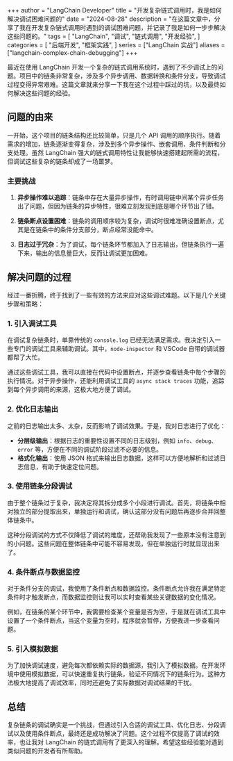 
+++
author = "LangChain Developer"
title = "开发复杂链式调用时，我是如何解决调试困难问题的"
date = "2024-08-28"
description = "在这篇文章中，分享了我在开发复杂链式调用时遇到的调试困难问题，并记录了我是如何一步步解决这些问题的。"
tags = [
    "LangChain",
    "调试",
    "链式调用",
    "开发经验",
]
categories = [
    "后端开发",
    "框架实践",
]
series = ["LangChain 实战"]
aliases = ["langchain-complex-chain-debugging"]
+++

最近在使用 LangChain 开发一个复杂的链式调用系统时，遇到了不少调试上的问题。项目中的链条非常复杂，涉及多个异步调用、数据转换和条件分支，导致调试过程变得异常艰难。这篇文章就来分享一下我在这个过程中踩过的坑，以及最终如何解决这些问题的经验。

## 问题的由来

一开始，这个项目的链条结构还比较简单，只是几个 API 调用的顺序执行。随着需求的增加，链条逐渐变得复杂，涉及到多个异步操作、嵌套调用、条件判断和分支处理。虽然 LangChain 强大的链式调用特性让我能够快速搭建起所需的流程，但调试这些复杂的链条却成了一场噩梦。

### 主要挑战

1. **异步操作难以追踪**：链条中存在大量异步操作，有时调用链中间某个异步任务出了问题，但因为链条的异步特性，很难立刻发现到底是哪个环节出了错。
   
2. **链条断点设置困难**：链条的调用顺序较为复杂，调试时很难准确设置断点，尤其是在链条中的条件分支部分，断点经常没能命中。

3. **日志过于冗杂**：为了调试，每个链条环节都加入了日志输出，但链条执行一遍下来，输出的信息量巨大，反而让调试更加困难。

## 解决问题的过程

经过一番折腾，终于找到了一些有效的方法来应对这些调试难题。以下是几个关键步骤和策略：

### 1. 引入调试工具

在调试复杂链条时，单靠传统的 `console.log` 已经无法满足需求。我决定引入一些专门的调试工具来辅助调试。其中，`node-inspector` 和 VSCode 自带的调试器都帮了大忙。

通过这些调试工具，我可以直接在代码中设置断点，并逐步查看链条中每个步骤的执行情况。对于异步操作，还能利用调试工具的 `async stack traces` 功能，追踪到每个异步调用的来源，这极大地方便了调试。

### 2. 优化日志输出

之前的日志输出太多、太杂，反而影响了调试效果。于是，我对日志进行了优化：

- **分层级输出**：根据日志的重要性设置不同的日志级别，例如 `info`、`debug`、`error` 等，方便在不同的调试阶段过滤不必要的信息。
- **格式化输出**：使用 JSON 格式来输出日志数据，这样可以方便地解析和过滤日志信息，有助于快速定位问题。

### 3. 使用链条分段调试

由于整个链条过于复杂，我决定将其拆分成多个小段进行调试。首先，将链条中相对独立的部分提取出来，单独运行和调试，确认这部分没有问题后再逐步合并回整体链条中。

这种分段调试的方式不仅降低了调试的难度，还帮助我发现了一些原本没有注意到的小问题。这些问题在整体链条中可能不容易发现，但在单独运行时就显现出来了。

### 4. 条件断点与数据监控

对于条件分支的调试，我使用了条件断点和数据监控。条件断点允许我在满足特定条件时才触发断点，而数据监控则让我可以实时查看某些关键数据的变化情况。

例如，在链条的某个环节中，我需要检查某个变量是否为空，于是就在调试工具中设置了一个条件断点，当这个变量为空时，程序就会暂停，方便我进一步查看问题。

### 5. 引入模拟数据

为了加快调试速度，避免每次都依赖实际的数据源，我引入了模拟数据。在开发环境中使用模拟数据，可以快速重复执行链条，验证不同情况下的链条行为。这种方法极大地提高了调试效率，同时还避免了实际数据对调试结果的干扰。

## 总结

复杂链条的调试确实是一个挑战，但通过引入合适的调试工具、优化日志、分段调试以及使用条件断点，最终还是成功解决了问题。这个过程不仅提高了调试的效率，也让我对 LangChain 的链式调用有了更深入的理解。希望这些经验能对遇到类似问题的开发者有所帮助。
